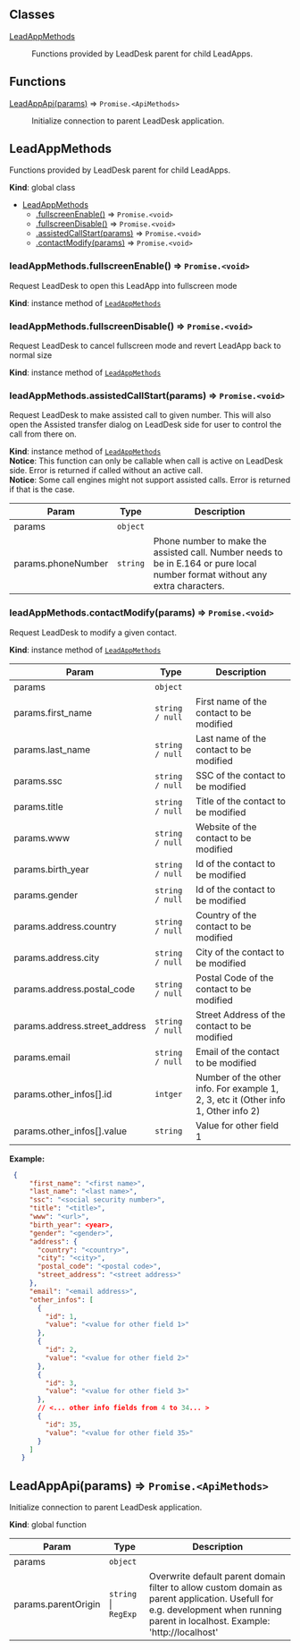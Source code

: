 ## Classes

<dl>
<dt><a href="#LeadAppMethods">LeadAppMethods</a></dt>
<dd><p>Functions provided by LeadDesk parent for child LeadApps.</p>
</dd>
</dl>

## Functions

<dl>
<dt><a href="#LeadAppApi">LeadAppApi(params)</a> ⇒ <code>Promise.&lt;ApiMethods&gt;</code></dt>
<dd><p>Initialize connection to parent LeadDesk application.</p>
</dd>
</dl>

<a name="LeadAppMethods"></a>

## LeadAppMethods
Functions provided by LeadDesk parent for child LeadApps.

**Kind**: global class  

* [LeadAppMethods](#LeadAppMethods)
    * [.fullscreenEnable()](#LeadAppMethods+fullscreenEnable) ⇒ <code>Promise.&lt;void&gt;</code>
    * [.fullscreenDisable()](#LeadAppMethods+fullscreenDisable) ⇒ <code>Promise.&lt;void&gt;</code>
    * [.assistedCallStart(params)](#LeadAppMethods+assistedCallStart) ⇒ <code>Promise.&lt;void&gt;</code>
    * [.contactModify(params)](#LeadAppMethods+contactModify) ⇒ <code>Promise.&lt;void&gt;</code>

<a name="LeadAppMethods+fullscreenEnable"></a>

### leadAppMethods.fullscreenEnable() ⇒ <code>Promise.&lt;void&gt;</code>
Request LeadDesk to open this LeadApp into fullscreen mode

**Kind**: instance method of [<code>LeadAppMethods</code>](#LeadAppMethods)  
<a name="LeadAppMethods+fullscreenDisable"></a>

### leadAppMethods.fullscreenDisable() ⇒ <code>Promise.&lt;void&gt;</code>
Request LeadDesk to cancel fullscreen mode and revert LeadApp back to normal size

**Kind**: instance method of [<code>LeadAppMethods</code>](#LeadAppMethods)  
<a name="LeadAppMethods+assistedCallStart"></a>

### leadAppMethods.assistedCallStart(params) ⇒ <code>Promise.&lt;void&gt;</code>
Request LeadDesk to make assisted call to given number. This will also open the Assisted transfer dialog on LeadDesk side for user to control the call from there on.

**Kind**: instance method of [<code>LeadAppMethods</code>](#LeadAppMethods)  
**Notice**: This function can only be callable when call is active on LeadDesk side. Error is returned if called without an active call.  
**Notice**: Some call engines might not support assisted calls. Error is returned if that is the case.  

| Param | Type | Description |
| --- | --- | --- |
| params | <code>object</code> |  |
| params.phoneNumber | <code>string</code> | Phone number to make the assisted call. Number needs to be in E.164 or pure local number format without any extra characters. |

<a name="LeadAppMethods+contactModify"></a>

### leadAppMethods.contactModify(params) ⇒ <code>Promise.&lt;void&gt;</code>
Request LeadDesk to modify a given contact.

**Kind**: instance method of [<code>LeadAppMethods</code>](#LeadAppMethods)  

| Param | Type | Description |
| --- | --- | --- |
| params | <code>object</code> |  |
| params.first_name | <code>string / null</code> | First name of the contact to be modified
| params.last_name | <code>string / null</code> | Last name of the contact to be modified
| params.ssc | <code>string / null</code> | SSC of the contact to be modified
| params.title | <code>string / null</code> | Title of the contact to be modified
| params.www | <code>string / null</code> | Website of the contact to be modified
| params.birth_year | <code>string / null</code> | Id of the contact to be modified
| params.gender | <code>string / null</code> | Id of the contact to be modified
| params.address.country | <code>string / null</code> | Country of the contact to be modified
| params.address.city | <code>string / null</code> | City of the contact to be modified
| params.address.postal_code | <code>string / null</code> | Postal Code of the contact to be modified
| params.address.street_address | <code>string / null</code> | Street Address of the contact to be modified
| params.email | <code>string / null</code> | Email of the contact to be modified
| params.other_infos[].id | <code>intger</code> | Number of the other info. For example 1, 2, 3, etc it (Other info 1, Other info 2)
| params.other_infos[].value | <code>string</code> | Value for other field 1

**Example:** 
```json
 {
     "first_name": "<first name>",
     "last_name": "<last name>",
     "ssc": "<social security number>",
     "title": "<title>",
     "www": "<url>",
     "birth_year": <year>,
     "gender": "<gender>",
     "address": {
       "country": "<country>",
       "city": "<city>",
       "postal_code": "<postal code>",
       "street_address": "<street address>"
     },
     "email": "<email address>",
     "other_infos": [
       {
         "id": 1,
         "value": "<value for other field 1>"
       },
       {
         "id": 2,
         "value": "<value for other field 2>"
       },
       {
         "id": 3,
         "value": "<value for other field 3>"
       },   
       // <... other info fields from 4 to 34... >
       {
         "id": 35,
         "value": "<value for other field 35>"
       }
     ]
   }
```

<a name="LeadAppApi"></a>

## LeadAppApi(params) ⇒ <code>Promise.&lt;ApiMethods&gt;</code>
Initialize connection to parent LeadDesk application.

**Kind**: global function  

| Param | Type | Description |
| --- | --- | --- |
| params | <code>object</code> |  |
| params.parentOrigin | <code>string</code> \| <code>RegExp</code> | Overwrite default parent domain filter to allow custom domain as parent application. Usefull for e.g. development when running parent in localhost. Example: 'http://localhost' |

